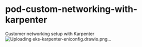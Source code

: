 # pod-custom-networking-with-karpenter
Customer networking setup with Karpenter
![Uploading eks-karpenter-eniconfig.drawio.png…]()
